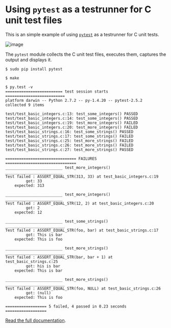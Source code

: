 
# Using `pytest` as a testrunner for C unit test files

This is an simple example of using [`pytest`](http://pytest.org/latest/index.html) as a testrunner for C unit tests.

![image](https://raw.github.com/jmcnamara/pytest_c_testrunner/master/docs/source/_images/output.png)


The `pytest` module collects the C unit test files, executes them, captures the output and displays it.


    $ sudo pip install pytest

    $ make

    $ py.test -v
    ========================= test session starts ==========================
    platform darwin -- Python 2.7.2 -- py-1.4.20 -- pytest-2.5.2
    collected 9 items

    test/test_basic_integers.c:13: test_some_integers() PASSED
    test/test_basic_integers.c:14: test_some_integers() PASSED
    test/test_basic_integers.c:19: test_more_integers() FAILED
    test/test_basic_integers.c:20: test_more_integers() FAILED
    test/test_basic_strings.c:16: test_some_strings() PASSED
    test/test_basic_strings.c:17: test_some_strings() FAILED
    test/test_basic_strings.c:25: test_more_strings() FAILED
    test/test_basic_strings.c:26: test_more_strings() FAILED
    test/test_basic_strings.c:27: test_more_strings() PASSED

    =============================== FAILURES ===============================
    _________________________ test_more_integers() _________________________
    Test failed : ASSERT_EQUAL_STR(313, 33) at test_basic_integers.c:19
             got: 33
        expected: 313

    _________________________ test_more_integers() _________________________
    Test failed : ASSERT_EQUAL_STR(12, 2) at test_basic_integers.c:20
             got: 2
        expected: 12

    _________________________ test_some_strings() __________________________
    Test failed : ASSERT_EQUAL_STR(foo, bar) at test_basic_strings.c:17
             got: This is bar
        expected: This is foo

    _________________________ test_more_strings() __________________________
    Test failed : ASSERT_EQUAL_STR(bar, bar + 1) at test_basic_strings.c:25
             got: his is bar
        expected: This is bar

    _________________________ test_more_strings() __________________________
    Test failed : ASSERT_EQUAL_STR(foo, NULL) at test_basic_strings.c:26
             got: (null)
        expected: This is foo

    ================== 5 failed, 4 passed in 0.23 seconds ==================


[Read the full documentation](http://pytest-c-testrunner.readthedocs.org).
